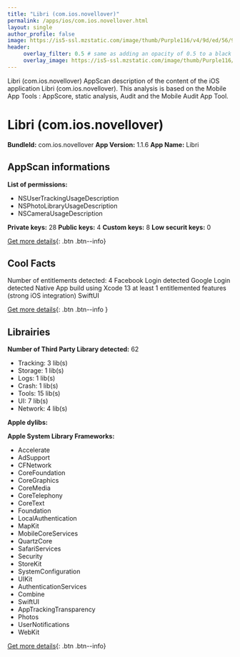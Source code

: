 ```yaml
---
title: "Libri (com.ios.novellover)"
permalink: /apps/ios/com.ios.novellover.html
layout: single
author_profile: false
image: https://is5-ssl.mzstatic.com/image/thumb/Purple116/v4/9d/ed/56/9ded56fb-4f82-8e8e-1e67-a4ccd2fdbe57/AppIcon-0-1x_U007emarketing-0-7-0-85-220.png/512x512bb.jpg
header: 
     overlay_filter: 0.5 # same as adding an opacity of 0.5 to a black background
     overlay_image: https://is5-ssl.mzstatic.com/image/thumb/Purple116/v4/9d/ed/56/9ded56fb-4f82-8e8e-1e67-a4ccd2fdbe57/AppIcon-0-1x_U007emarketing-0-7-0-85-220.png/512x512bb.jpg
---
```

Libri (com.ios.novellover) AppScan description of the content of the iOS application Libri (com.ios.novellover). This analysis is based on the Mobile App Tools : AppScore, static analysis, Audit and the Mobile Audit App Tool.

# Libri (com.ios.novellover)

**BundleId:** com.ios.novellover
**App Version:** 1.1.6
**App Name:** Libri


## AppScan informations 

**List of permissions:** 
- NSUserTrackingUsageDescription
- NSPhotoLibraryUsageDescription
- NSCameraUsageDescription
  
  
**Private keys:** 28
**Public keys:** 4
**Custom keys:** 8
**Low securit keys:** 0
  
[Get more details](/pricing.html){: .btn .btn--info}

## Cool Facts

Number of entitlements detected: 4
Facebook Login detected
Google Login detected
Native App
build using Xcode 13
at least 1 entitlemented features (strong iOS integration)
SwiftUI
  
[Get more details](/pricing.html){: .btn .btn--info }

## Librairies 
**Number of Third Party Library detected:** 62
- Tracking: 3 lib(s)
- Storage: 1 lib(s)
- Logs: 1 lib(s)
- Crash: 1 lib(s)
- Tools: 15 lib(s)
- UI: 7 lib(s)
- Network: 4 lib(s)


**Apple dylibs:**


**Apple System Library Frameworks:**
- Accelerate
- AdSupport
- CFNetwork
- CoreFoundation
- CoreGraphics
- CoreMedia
- CoreTelephony
- CoreText
- Foundation
- LocalAuthentication
- MapKit
- MobileCoreServices
- QuartzCore
- SafariServices
- Security
- StoreKit
- SystemConfiguration
- UIKit
- AuthenticationServices
- Combine
- SwiftUI
- AppTrackingTransparency
- Photos
- UserNotifications
- WebKit


  
[Get more details](/pricing.html){: .btn .btn--info}


